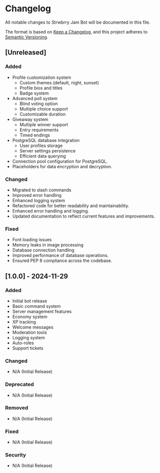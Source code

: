 # Changelog

All notable changes to Strwbrry Jam Bot will be documented in this file.

The format is based on [Keep a Changelog](https://keepachangelog.com/en/1.0.0/),
and this project adheres to [Semantic Versioning](https://semver.org/spec/v2.0.0.html).

## [Unreleased]

### Added
- Profile customization system
  - Custom themes (default, night, sunset)
  - Profile bios and titles
  - Badge system
- Advanced poll system
  - Blind voting option
  - Multiple choice support
  - Customizable duration
- Giveaway system
  - Multiple winner support
  - Entry requirements
  - Timed endings
- PostgreSQL database integration
  - User profiles storage
  - Server settings persistence
  - Efficient data querying
- Connection pool configuration for PostgreSQL.
- Placeholders for data encryption and decryption.

### Changed
- Migrated to slash commands
- Improved error handling
- Enhanced logging system
- Refactored code for better readability and maintainability.
- Enhanced error handling and logging.
- Updated documentation to reflect current features and improvements.

### Fixed
- Font loading issues
- Memory leaks in image processing
- Database connection handling
- Improved performance of database operations.
- Ensured PEP 8 compliance across the codebase.

## [1.0.0] - 2024-11-29

### Added
- Initial bot release
- Basic command system
- Server management features
- Economy system
- XP tracking
- Welcome messages
- Moderation tools
- Logging system
- Auto-roles
- Support tickets

### Changed
- N/A (Initial Release)

### Deprecated
- N/A (Initial Release)

### Removed
- N/A (Initial Release)

### Fixed
- N/A (Initial Release)

### Security
- N/A (Initial Release)
